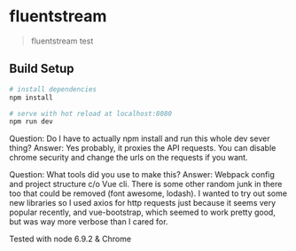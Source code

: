 # fluentstream

> fluentstream test

## Build Setup

``` bash
# install dependencies
npm install

# serve with hot reload at localhost:8080
npm run dev

```

Question: Do I have to actually npm install and run this whole dev sever thing?
Answer: Yes probably, it proxies the API requests.  You can disable chrome security and change the urls on the requests if you want.

Question: What tools did you use to make this?
Answer: Webpack config and project structure c/o Vue cli. There is some other random junk in there too that could be removed (font awesome, lodash).  I wanted to try out some new libraries so I used axios for http requests just because it seems very popular recently, and vue-bootstrap, which seemed to work pretty good, but was way more verbose than I cared for.

Tested with node 6.9.2 & Chrome